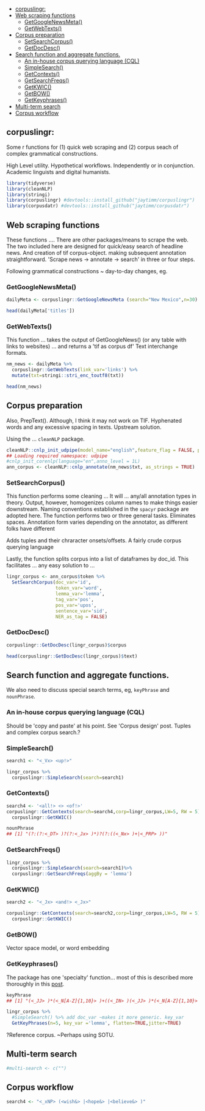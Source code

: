 -   [corpuslingr:](#corpuslingr)
-   [Web scraping functions](#web-scraping-functions)
    -   [GetGoogleNewsMeta()](#getgooglenewsmeta)
    -   [GetWebTexts()](#getwebtexts)
-   [Corpus preparation](#corpus-preparation)
    -   [SetSearchCorpus()](#setsearchcorpus)
    -   [GetDocDesc()](#getdocdesc)
-   [Search function and aggregate functions.](#search-function-and-aggregate-functions.)
    -   [An in-house corpus querying language (CQL)](#an-in-house-corpus-querying-language-cql)
    -   [SimpleSearch()](#simplesearch)
    -   [GetContexts()](#getcontexts)
    -   [GetSearchFreqs()](#getsearchfreqs)
    -   [GetKWIC()](#getkwic)
    -   [GetBOW()](#getbow)
    -   [GetKeyphrases()](#getkeyphrases)
-   [Multi-term search](#multi-term-search)
-   [Corpus workflow](#corpus-workflow)

corpuslingr:
------------

Some r functions for (1) quick web scraping and (2) corpus seach of complex grammatical constructions.

High Level utility. Hypothetical workflows. Independently or in conjunction. Academic linguists and digital humanists.

``` r
library(tidyverse)
library(cleanNLP)
library(stringi)
library(corpuslingr) #devtools::install_github("jaytimm/corpuslingr")
library(corpusdatr) #devtools::install_github("jaytimm/corpusdatr")
```

Web scraping functions
----------------------

These functions .... There are other packages/means to scrape the web. The two included here are designed for quick/easy search of headline news. And creation of tif corpus-object. making subsequent annotation straightforward. 'Scrape news -&gt; annotate -&gt; search' in three or four steps.

Following grammatical constructions ~ day-to-day changes, eg.

### GetGoogleNewsMeta()

``` r
dailyMeta <- corpuslingr::GetGoogleNewsMeta (search="New Mexico",n=30)

head(dailyMeta['titles'])
```

<script data-pagedtable-source type="application/json">
{"columns":[{"label":["titles"],"name":[1],"type":["chr"],"align":["left"]}],"data":[{"1":"New Mexico holds hundreds of people in prison past their release date"},{"1":"Colorado State comes up short against New Mexico"},{"1":"Stuck at the bottom: Why New Mexico fails to thrive | Education ..."},{"1":"Breaking down lawmakers' bills on kids and families"},{"1":"New Mexico Senior care services no longer on the chopping block"},{"1":"New Mexico invests in young entrepreneurs to kickstart its sluggish ..."}],"options":{"columns":{"min":{},"max":[10]},"rows":{"min":[10],"max":[10]},"pages":{}}}
  </script>

### GetWebTexts()

This function ... takes the output of GetGoogleNews() (or any table with links to websites) ... and returns a 'tif as corpus df' Text interchange formats.

``` r
nm_news <- dailyMeta %>% 
  corpuslingr::GetWebTexts(link_var='links') %>%
  mutate(txt=stringi::stri_enc_toutf8(txt))

head(nm_news)
```

<script data-pagedtable-source type="application/json">
{"columns":[{"label":["doc_id"],"name":[1],"type":["chr"],"align":["left"]},{"label":["links"],"name":[2],"type":["chr"],"align":["left"]},{"label":["source"],"name":[3],"type":["chr"],"align":["left"]},{"label":["titles"],"name":[4],"type":["chr"],"align":["left"]},{"label":["pubdates"],"name":[5],"type":["chr"],"align":["left"]},{"label":["date"],"name":[6],"type":["date"],"align":["right"]},{"label":["txt"],"name":[7],"type":["chr"],"align":["left"]}],"data":[{"1":"doc1","2":"http://amarillo.com/wt-sports/sports/college-sports/2018-01-27/wt-stampede-buffs-maul-western-new-mexico-99-55","3":"Amarillo.com","4":"WT stampede: Buffs maul Western New Mexico, 99-55 | amarillo.com","5":"Sun, 28 Jan 2018 04:12:07 GMT","6":"2018-01-28","7":"WT stampede: Buffs maul Western New Mexico, 99-55 Impact box   WT 99, Western NM 55 Records: No. 11-ranked West Texas A&M improves to 19-2 overall and 9-2 in the Lone Star Conference. Western New Mexico drops to 3-17, 0-11. Impact: West Texas moves to 30-1 in its last 31 home games. Next Up: Showdown time with first place UT Permian-Basin visiting West Texas A&M at 7:30 p.m. Tuesday. One sign of a good team regardless of the sport is doing the expected. West Texas was a very good team Saturday afternoon. Struggling Western New Mexico rolled into the First United Bank Center and the No. 11-ranked Buffs took care of business using an early 11-0 run as the catalyst for a lopsided 99-55 Lone Star Conference victory before 1,118 fans The win moved WT to 19-2 overall and sets up an LSC showdown Tuesday at the FUB with first-place University of Texas-Permian Basin. Western New Mexico departed the FUB still looking for win number one in the LSC dropping to 0-11. \"It was one of those things where they don't have a win in conference and it was close for a little bit there,\" said West Texas coach Tom Brown. \"What we did was do what we were supposed to do. We broke their will in the first half and that was good for us. We were able to get a lot of guys in.\" The Buffs faced little drama in this one as Western New Mexico plays the same up-tempo style of play. Except for the opening few minutes when the game was tied at seven, this one was all WT with all 11 Buff players scoring and grabbing a rebound, four finding double figures scoring led by Drew Evans' 23 points, and a total of 65 3-pointers attempted by both teams.in his nine WT used an 11-0 run midway through the first half to build a cushion resulting in a 44-21 halftime lead. Any question of a Western NM comeback was put to rest with 12:31 remaining in the first half when the Buffs moved the 23-point to 31 when senior guard David Chavlovich and sophomore Drew Evans combined on a highlight reel dunk for 63-32 lead. Chavlovich dribbled out past the 3-point arc on the wing then quickly lofted a back door pass to the 6-foot-3 Evans, who hammered home the dunk. Evans had his most productive game in LSC play this year going 8-of-11 from the floor, and making three steals. \"As a coach I probably enjoy a good box out or rebounds more than a dunk, but Drew played well for us and that's good to see,\" Brown said. \"He needs to get a few more rebounds for us. Everybody had a rebound and scored so that's good for us.\" Joining Evans in double figures for the Buffs were junior forward Ryan Quaid with 15, guard Jordan Evans added 12 and Chavlovich chipped in 12. Freshman Gaige Prim grabbed a team-high nine rebounds and scored four points in 13 minutes of action. Another highlight for the fans and the Buffs players was the nine points scored by freshman Sterling White of Happy in his nine minutes of play. The nine points included a dunk much celebrated with loud applause from the fans and smiles from the WT players on the bench. Western NM never found its offense shooting 16-of-65 from the floor (24.6 percent) and had one highlight in 6-f0ot-9 junior post Jon-Reese Wooden producing a double-double with 10 points and 12 rebounds. All in all, WT enjoyed this one and that meant simply winning a game it was supposed to according to season records. \"To see Ster do that and the whole bench play like that is fun for us all,\" Quaid said. \"Western New Mexico did not have a good record in conference and that's our job to have a game like this. Coaches are preaching to us to take care of business. It's not about how much we can beat this time by it's more about is this performance going to be good enough to beat the a Commerce, to be a UTPB, and to beat an in-region top team. That's what it's about. It's that point of the season.\" WT 99, WNM 55 Western New Mexico (3-17, 0-11): Latrell Spivey 0-0 0-0 0, CJ Vanbeekum 2-8 1-6 7, Jordan Enriquez 4-13 2-2 10, Willie McCray 0-9 4-6 4, Hane Vaughnwilson 2-11 1-2 5, Davis Wade 1-6 0-1 2, Jon-Reese Woodson 3-8 4-11 10, Alex Gonzalez 3-7 0-0 8, Eddie Giron 1-3 0-0 2, O'Shayne Reid 0-0 0-0 0. Totals 16-65 20-33 55. West Texas A&M (19-2, 9-2): David Chavlovich 4-10 0-0 12, CJ Jennings 1-7 0-0 2, Jordan Evans 5-10 0-1 13, Gach Gach 1-6 -0-0 3, Ryan Quaid 6-8 3-6 15, Drew Evans 8-11 5-5 23, Jordan Collins 2-6 2-2 7, Rylan Gerber 2-4 0-0 4, Gaige Prim 2-4 0-3 4, Wyatt Wheatly 2-5 -0-0 5, Sterling White 3-4 2-3 9. Totals 36-75 12-20 99. Western New Mexico;21;34-55 West Texas A&M;44;55-99 3-point goals: WNM: 3-23 (Vanbeekum 1-6, Gonzalez 2-6). WT: 15-42 (Chavlovich 4-9, Evans 3-8, Gach 1-4, Evans 2-5, Collins 1-3, Gerber 2-4, Wheatly 1-4, White 1-1). Rebounds: WNM: 50 (Woodson 12). WT: 51 (Prim 9). Steals: WNM 5 (McCray 3). WT: 11 (D. Evans 3). Blocked shots: WNM: 2 (Vanbeekum 1, Copper 1). WT: 6 (Prim 4). Turnovers: WNM 19 (Spivey 5). WT: 10 (Jennings 3). Total Fouls: WNM: 23. WT: 28. Fouled out: Jennings. Technicals: Prim. Officials: George Washington, Thomas Northcutt, John Schoepf. Attendance: 1,118. Lone Star Conference"},{"1":"doc2","2":"http://krqe.com/2018/01/27/new-mexico-senior-care-services-no-longer-on-the-chopping-block/","3":"KRQE News 13","4":"New Mexico Senior care services no longer on the chopping block","5":"Sun, 28 Jan 2018 05:55:00 GMT","6":"2018-01-28","7":"Click to share on Pinterest (Opens in new window) SANTA FE, N.M. (KRQE) - After concerns about a major disruption of senior services for tens of thousands of elderly New Mexicans. The state has changed its tune. The governor's administration had planned to cancel a contract that could have halted payments immediately to service providers, like Meals on Wheels and Homemaker Services, affecting more than 70,000 thousand seniors statewide. Democratic lawmakers say critical services that New Mexico seniors rely on are no longer at risk. \"I'm very grateful that the governor decided to rescind this original decision and that the aging alternative services department did the right thing by taking care of our seniors,\" said Sen. Howie Morales (D-Silver City). The New Mexico Department of Aging and Long-Term Services works with the Non-Metro Area Agency on Aging,\" or \"Triple A,\" Triple A reimburses dozens of providers like Meals on Wheels, Respite Care, Homemaker Services, and senior transportation services on behalf of the state. It's a contract Gov. Susana Martinez' administration planned to end after allegations of billing and reimbursement issues. \"We were given very little information, which is why myself and Rep. Armstrong stood strong with our position because there wasn't a clear reason why this change was occurring,\" Morales said. Morales said the group is crucial, distributing $20 million in funding to 65 different senior service providers in every single county outside Bernalillo. \"They depend on it with their life, and I think the opportunity to keep these services intact is extremely vital to ensure we can take care of our most vulnerable population in our state,\" Morales said. The contract does end in June, but Sen. Morales is hopeful they can renew the current contract or make adjustments to have other options up for discussion. New 13 reached out to the Governor's Office to find out what sparked the change of heart. We're told the Aging and Long-Term Services Department will release a statement on Monday. Share, Print or Email"},{"1":"doc3","2":"http://krwg.org/post/dry-conditions-cramp-new-mexico-water-supply-forecast","3":"KRWG","4":"Dry conditions cramp New Mexico water supply forecast","5":"Sat, 27 Jan 2018 21:47:29 GMT","6":"2018-01-27","7":"Dry conditions cramp New Mexico water supply forecast By News Editor And Partners . 20 hours ago   ALBUQUERQUE, N.M. (AP) - New Mexico's water resources could feel the pinch later this year thanks to dismal snowpack and a strengthening weather pattern in the Pacific Ocean that typically brings drier weather. The National Weather Service in Albuquerque issued an  update Friday on the water supply outlook. Senior hydrologist Royce Fontenot says drought has expanded across New Mexico in recent weeks. Severe conditions now cover 60 percent of the state. He said some areas, particularly in the eastern plains, have not seen any moisture for the last 100 days or so. He also said snowpack levels for all basins are well below normal and that will affect water supplies going forward. Forecasters estimate New Mexico would need as much as 270 percent of normal precipitation in some areas to recover by the spring."},{"1":"doc4","2":"http://krwg.org/post/message-new-mexico-investing-children-economic-development","3":"KRWG","4":"Message To New Mexico: Investing In Children Is Economic Development","5":"Sun, 28 Jan 2018 17:41:03 GMT","6":"2018-01-28","7":"Message To New Mexico: Investing In Children Is Economic Development By Sara Solovitch-searchlight new mexico . 8 minutes ago Tweet Share Google+ Email   Over the last two decades, New Mexico has turned its pockets inside out to keep old businesses from leaving and attract new ones to open their doors. It cut the capital gains tax, letting corporate interests retain more of their profits. It slashed the personal income tax for top earners by almost half, allowing the wealthy to hold onto more of their earnings. It chipped away at the gross receipts tax, so consumers could save money on their purchases. And every year it gave away more than $250 million in incentives, rebates, grants and loans -- all with the intent of luring new business to the state and growing the economy. But when it comes to return on investment -- be it in New Mexico or anywhere else -- many economists maintain there's a different kind of start-up, one that has a much surer payoff: kids. \"Think of a firm coming into New Mexico,\" said James Peach, a New Mexico State University economist with an interest in workforce readiness. \"They want good schools for the kids of their employees. They also want good schools because good schools eventually produce good workers. It's not all about the tax rate.\" There is emerging consensus around the country and the world that economic development and early childhood education go hand in hand. And nowhere is the relationship between child well-being and economic well-being more apparent than here in New Mexico, where poverty and a troubled education system are blamed for economic morass. \"If you ask me what relevance an underperforming education system has on our economic development and ability to attract and grow companies, the answer is everything,\" said Terri Cole, president of the Greater Albuquerque Chamber of Commerce. Cole and her group have advocated for education reform for the past 20 years, and she said the perspective of local businessmen and businesswomen has evolved, largely as a result of frustrations around workforce quality. \"I can tell you that the first five to seven years of our work, there was not a clear understanding of the relationship between our low-performing education system and economic development,\" Cole said. \"But it certainly exists today.\" Ask local business leaders about the effect of child poverty on the state economy and the response, almost invariably, is: \"Have you heard of James Heckman?\"   The reference is to the Nobel laureate economist at the University of Chicago, whose research over the past 30 years has zeroed in on the link between early childhood development and economic well-being. His conclusion, known as the Heckman Equation, found a 13 percent annual return on investment for comprehensive, high-quality, full-day early childhood education. His analysis of children who experienced that kind of early education showed they had better outcomes as measured by health, income, IQ, schooling and crime. The mothers' incomes increased as well, since they were able to depend on high-quality childcare after they returned to work.The Heckman Equation has been corroborated many times, most recently by the Center for American Progress, a nonpartisan policy institute based in Washington, D.C. In 2017, it reported the U.S. would see a net benefit of $83.3 billion for every year of high-quality preschool for 4-year-olds. Some studies have found a $17 return on every dollar invested.   Studies in New Mexico have found a $4.60 return on investment for every dollar invested in preschool education. The return is significantly less than the national figure due to a lack of full-day, high-quality programs in the state. Many of the benefits accrue to the education system itself, with reductions to special education and children being held back a grade. New Mexico has one of the highest rates of grade retention in the country, and research has shown that being held back can negatively impact a child's self-esteem. At a cost of $5,000, it is also expensive for the state, according to a report by the Legislative Finance Committee. Most of the monetary benefits can't be measured in a year's time. The rates of return for longitudinal early childhood education studies compare favorably with the U.S. stock market, according to a 2006 report. \"We know of the positive return on investment to such programs yet we haven't invested at the necessary rate to support children and families and our state's economic vitality,\" said Claire Dudley Chavez, executive vice president for policy and stakeholder engagement for the New Mexico Early Childhood Development Partnership. It is a bottom-line reality, and business leaders around the U.S. are well aware of it. Yet despite their awareness, the growth of childhood initiatives has continued to lag. In New Mexico, it has taken a particular toll on workforce readiness. Intel, the state's largest private employer, is widely rumored to have problems meeting its local labor force requirements. (The company declined to speak with Searchlight about the problem.) When Amazon announced it has narrowed the choices for its second headquarters -- a construction bonanza worth more than $5 billion - neither of the two bids from New Mexico (Albuquerque and Dona Ana County) made the cut. Peach, the economist at NMSU, saw that one coming months earlier: \"We're not going to get that,\" he'd scoffed at the time. \"And one of the big issues is workforce readiness. They're talking 50,000 employees - high-wage people who have to be highly educated. They've listed their criteria.\" Small-business owners struggle daily to find and keep reliable employees. Earlene Durand, the owner of Earlene's Public House Café, recently told The Taos News http://www.taosnews.com/stories/now-hiring,43477 that she had hired and lost 109 employees over the past two-and-a-half years; they either came to work late or didn't show up at all. \"The thing we constantly hear as we travel around the state is about the soft skills,\" said Jason Espinoza, president of the Association of Commerce and Industry, a statewide advocacy group that represents 250 small and large businesses. \"Teamwork. Showing up on time. Communication skills. Character development. Those are the skills employers are looking for. \"And where it starts is in the early years. We can't wait 'til they're in college and send a business leader over there to give a speech about how it's important to show up on time.\"   Out-of-state migration is also of increasing concern in New Mexico. A recent study put the problem in stark terms. It reported migration was happening so fast that by 2030 the population of people 65 and older would double, making New Mexico the state with the fourth highest number of senior citizens. Legislators and business leaders widely agree a problem exists. They just can't agree on how to fix it. Katherine Freeman, president of the United Way of Santa Fe, said she is so grateful for the support of the local business community for early childhood intervention that she generally tries to avoid the elephant in the room. \"I think folks are interested in talking about it as long as it doesn't involve a tax,\" she said. \"Anything that even smells like a tax.\" The tax cuts initiated by Gov. Bill Richardson have effectively stripped the state of its ability to provide education and other services to the people of New Mexico. That is the opinion of Kelly O'Donnell, who served as director of state tax policy under Richardson in 2003-'04. In that role, she oversaw many of that administration's tax rollbacks -- decisions she today regards as ill advised. \"Those tax cuts profoundly impacted the state's ability to pay for its own services that residents need -- and in a lasting way,\" said O'Donnell, now a research economist at University of New Mexico. \"Even if the economy took off, we still couldn't do what we need to do. We're seeing the consequences of that playing out. I think a lot of people who care about children's programs and education don't make the link.\" Though New Mexico has invested deeply in early childhood programs  -- more than $350 million a year for 2017 and 2018 -- it has barely moved the needle. According to the 2016 Kids Count Data Book from the Annie E. Casey Foundation, only 17 percent of New Mexico fourth-graders are proficient in reading and 22 percent of eighth-graders proficient in math. Those figures compare unfavorably to the rest of the nation, which is itself lagging significantly behind other countries. Only 35 percent of American fourth graders are proficient in reading; 32 percent of eighth graders are proficient in math. Despite New Mexico's investment in early education, the financial commitment remains insufficient to meet the need. While 71,000 students are deemed eligible to participate in K3 Plus, a program that extends the school year by 25 instructional days, state funding provides for only 18,832 children. That's a gap of 52,168 children who don't get the education they need to be competitive. \"Early education has a lot of bipartisan support, but once you get down to brass tacks -- how to pay for it -- that's when the wheels come off the bus,\" O'Donnell said.   \"You can't do it for free, you have to raise taxes. And until we address that, we're fooling ourselves if we just sing 'Kumbaya' and say early childhood  education is a good thing.\"   Searchlight New Mexico ( www.searchlightnm.com ) is a non-partisan, nonprofit news organization dedicated to investigate journalism in the interest of New Mexico residents."},{"1":"doc5","2":"http://krwg.org/post/new-mexico-texas-water-dispute-reaches-us-supreme-court","3":"KRWG","4":"New Mexico","5":"Sun, 28 Jan 2018 15:46:07 GMT","6":"2018-01-28","7":"New Mexico - Texas Water Dispute Reaches The U.S. Supreme Court By sarah tory-high country news . 2 hours ago Tweet Share Google+ Email Credit Elephant Butte Dam / Sarah Tory-High Country News   Southern New Mexico's Mesilla Valley is like an island: a fertile patchwork of farm fields and groves of pecan trees surrounded by the brown Chihuahuan Desert.    For Mesilla Valley farmers, the metaphor rings true in other ways as well. Though they live in New Mexico, the residents of the roughly 90,000-acre-area are caught between their own state and Texas. The Rio Grande water they depend on is not technically New Mexico's water, but rather part of the water that goes to Texas under the Rio Grande Compact, a treaty ensuring that Texas, New Mexico and Colorado get their fair share of the river. New Mexico's delivery obligation to Texas hinges on collecting enough water in Elephant Butte Reservoir, 90 miles from the Texas border and the neighboring Mesilla Valley. Unfortunately, that leaves the farmers downriver in a complicated no-man's-land of interstate water management. \"We cringe when we hear, 'Not one more drop to Texas,' because that means not one more drop for us,\" says Samantha Barncastle, the lawyer for the Elephant Butte Irrigation District, which manages and delivers irrigation water to Mesilla Valley farmers.  After more than a decade of back-and-forth between New Mexico and Texas, the fight has finally reached the Supreme Court. The first round of oral arguments took place on Jan. 8, with a final decision expected by early spring. For the farmers, the conflict has only heightened their sense of isolation from their own state - and made the costs of poor water management in a hotter and drier West more obvious than ever. Built in 1916 by the Bureau of Reclamation, Elephant Butte Dam made a large-scale agricultural economy possible in New Mexico's dry south. But disputes between states over the river continued, especially during times of drought.   The latest stems from a 2014 lawsuit filed by the state of Texas, claiming that by allowing farmers in southern New Mexico to pump groundwater, New Mexico was depleting the water destined for Texas under the Rio Grande Compact. Farmers in the Mesilla Valley receive a yearly allocation of 36 inches of water per acre from the reservoir, as long as flows in the Rio Grande are sufficient. But in the 1950s, a severe drought curtailed that allotment. To supplement irrigation supplies, the Bureau of Reclamation encouraged local farmers to pump groundwater. \"Everyone did,\" recalls Robert Faubion, a fourth-generation local farmer. When the current drought began in 2003, farmers came to rely more on their groundwater wells, sometimes receiving almost 80 percent of their yearly irrigation needs from the aquifer. (The region's towns and cities, including Las Cruces, rely 100 percent on groundwater.) According to the U.S. Geological Survey Mesilla Basin Monitoring Program, between 2003 and 2005 the Mesilla Valley aquifer declined by up to 5 feet and held steady until 2011, when it began dropping sharply again. In some places, groundwater levels fell by 18 feet. As the situation worsened, the Elephant Butte Irrigation District and its longtime rival in Texas, the El Paso County Water Improvement District, agreed that the time had come to resolve their grievances. So the two agencies settled on an \"operating agreement\" in 2008, which required New Mexico to relinquish some of its Rio Grande water to Texas in exchange for Texas ceasing its complaints about groundwater pumping. The signing coincided with Valentine's Day. \"We had sort of a love fest,\" says Gary Esslinger, the treasurer and manager of the Elephant Butte Irrigation District. The love lasted until 2011, when, in a surprise move, then-New Mexico Attorney General Gary King sued the irrigation district and the El Paso County Water Improvement District No. 1 as well as the Bureau of Reclamation, arguing that the deal gave away too much of New Mexico's water. The decision to sue one of its own irrigation districts was, to Barncastle, \"incredibly strange.\" In 2014, Texas fired back with its own lawsuit against New Mexico, bringing us to today's scenario: If the Supreme Court rules against New Mexico, the state budget will take a hit. New Mexico could owe billions of dollars in damages - on top of the $15 million already spent on legal fees - and potentially have to find additional sources of water to send to Texas, as a way to make up for its groundwater pumping. According to Barncastle, the case is motivating stakeholders in southern New Mexico to work on a framework for better groundwater management. The impacts of climate change are adding yet another layer of uncertainty, since no one knows how weather patterns might affect water scarcity in the future. Regardless, the outcome will have major implications, says southern New Mexico Sen. Joe Cervantes. Most of the state's population and industry is located along the riparian corridor. \"If the health of the Rio Grande is threatened, then all of those communities are put at risk,\" Cervantes warned. This story was originally published at High Country News (hcn.org) on 1/23/18"},{"1":"doc6","2":"http://nmindepth.com/2018/01/28/breaking-down-lawmakers-bills-on-kids-and-families/","3":"New Mexico In Depth","4":"Breaking down lawmakers' bills on kids and families","5":"Sun, 28 Jan 2018 09:37:12 GMT","6":"2018-01-28","7":"Subscribe to 2018 Legislative Session Andrés Leighton for Searchlight New Mexico Estrella Becerra, pre-K coordinator for the Gadsden Independent School District, watches Matthew Gonzalez color at Anthony Elementary's \"On Track\" pre-K in Anthony, New Mexico. The state pre-K program serves about 8,400 children through public schools and private child care centers. New Mexico ranks 49th in child well-being. Wonder what the state's lawmakers are doing about it? We looked at 2,586 legislative ideas on kids and families so you don't have to. Here's what we learned: Lawmakers proposed more than double the number of bills, memorials and resolutions during the Richardson administration than during the Martinez administration. The database shows lawmakers proposed 1,749 legislative initiatives under Democrat Gov. Bill Richardson and 837 initiatives under Republican Gov. Susana Martinez. Does that mean the Richardson administration did more for kids than the Martinez administration? Not necessarily. The total volume of all bills proposed in the eight years under Richardson was bigger: nearly 16,000 compared with slightly more than 9,000. The Martinez count is one year short because the last session of her tenure has just begun. It can be argued that the Legislature has been more effective - or at least more efficient - over the past seven years. The Legislature has gotten about 19 percent of initiatives on kids passed under Martinez, with her signature. About 15 percent of such initiatives passed on Richardson's watch. Inflating the bill volume in the Richardson years were hundreds of one-paragraph funding requests for small-time projects. In the years when New Mexico was cash-flush, these bills - critics would call them pork - would die during the session but then found their way into a secondary budget bill, the \"HB2 Jr.\" For example, the 2008 \"junior\" budget bill included $43,000 for a youth holiday in Bernalillo; $8,000 for an Albuquerque teen drug treatment program; and $27,000 for a Roswell science fair for kids, among dozens of other line items. There have been no such \"junior\" bills under Martinez, who has spent most of her tenure climbing out of a recessionary budget hole. Yeah, but what about politics? This article is part of a year-long reporting project centered on child-wellbeing in New Mexico, produced by Searchlight New Mexico, a nonprofit, nonpartisan media organization that seeks to empower New Mexicans to demand honest and effective public policy. Politically, advocates argue Richardson had a more ambitious agenda related to the well-being of kids. And indeed, more sweeping changes did occur, including the creation of what is now the Public Education Department, the beginning of state-funded preschool and the formation of a Children's Cabinet. Furthermore, under Richardson, lawmakers and voters agreed to fund a multi-year raise for teachers with money from the Land Grant Permanent Fund. Martinez - who called Richardson's initiatives \"irresponsible spending during prosperous times\" in her most recent \"State of the State\" address - began with her own ambitious agenda to improve the quality of New Mexico public schools. It delivered mixed legislative results. Martinez achieved most of her education agenda - including high-stakes testing, teacher evaluations and Common Core standards - administratively. She won legislative reforms such as the introduction of school grades and some educational appropriations but couldn't get lawmakers to agree on ending \"social promotion,\" her proposal to hold back third-graders who can't read. \"Martinez had a Democratic Senate for her entire tenure and a Democratic House for all but two years of it,\" said Fred Nathan, executive director of Think New Mexico, a Santa Fe-based think tank. \"With divided government, there is less likelihood that bills will both pass and be signed, which discourages some legislators from introducing them in the first place.\" Unsurprisingly, bipartisan legislative actions have a better chance of passing than either all-Democrat or all-Republican efforts. The bad news? Less than 3 percent of bills, etc., were bipartisan. Just 73 of 2,586 legislative actions had bipartisan support. Bipartisan actions were slightly more likely to pass the Legislature and be signed by the governor than actions sponsored by only one party. Bipartisan actions were passed at a rate of 20 percent, or 15 of 73. Compare that with Democratic ideas, 16 percent of which passed - 334 of 2,026 - or Republican, 14 percent of which passed, or 68 of 476. Democrats have controlled far more seats in the Legislature than Republicans over the past 15 years, which in part explains the bigger volume of Democratic proposals. Here's what the database says about what successful and failed initiatives had in common: Initiatives for kids that were successful - and bipartisan - were often voluntary, research-based, solutions-oriented and targeted to the neediest population. That's when legislators crossed party lines. Proposals that were mandatory, universal, unrooted in research and regarded as punitive to kids were likely to drive lawmakers into their political corners and fail. Also likely to fail: proposals that would fundamentally alter the status quo. That's unsurprising, given New Mexico's \"traditionalist\" political culture - an academic label for regions where decisionmakers seek \"to maintain the existing order and the status quo,\" says Lonna Atkeson, a political science professor at University of New Mexico. \"It's hard to move forward, especially when you are poor.\" Subscribe for New Mexico In Depth stories and news direct to your inbox ___________________________________________________________________ New Mexico In Depth thanks our members and sponsors. New Mexico In Depth is funded by donations from organizations and individuals who support our mission. Please consider contributing by becoming a member or making a one-time donation ."}],"options":{"columns":{"min":{},"max":[10]},"rows":{"min":[10],"max":[10]},"pages":{}}}
  </script>

Corpus preparation
------------------

Also, PrepText(). Although, I think it may not work on TIF. Hyphenated words and any excessive spacing in texts. Upstream solution.

Using the ... `cleanNLP` package.

``` r
cleanNLP::cnlp_init_udpipe(model_name="english",feature_flag = FALSE, parser = "none") 
## Loading required namespace: udpipe
#cnlp_init_corenlp(language="en",anno_level = 1L)
ann_corpus <- cleanNLP::cnlp_annotate(nm_news$txt, as_strings = TRUE) 
```

### SetSearchCorpus()

This function performs some cleaning ... It will ... any/all annotation types in theory. Output, however, homogenizes column names to make things easier downstream. Naming conventions established in the `spacyr` package are adopted here. The function performs two or three general tasks. Eliminates spaces. Annotation form varies depending on the annotator, as different folks have different

Adds tuples and their chraracter onsets/offsets. A fairly crude corpus querying language

Lastly, the function splits corpus into a list of dataframes by doc\_id. This facilitates ... any easy solution to ...

``` r
lingr_corpus <- ann_corpus$token %>%
  SetSearchCorpus(doc_var='id', 
                  token_var='word', 
                  lemma_var='lemma', 
                  tag_var='pos', 
                  pos_var='upos',
                  sentence_var='sid',
                  NER_as_tag = FALSE)
```

### GetDocDesc()

``` r
corpuslingr::GetDocDesc(lingr_corpus)$corpus
```

<script data-pagedtable-source type="application/json">
{"columns":[{"label":["n_docs"],"name":[1],"type":["int"],"align":["right"]},{"label":["textLength"],"name":[2],"type":["int"],"align":["right"]},{"label":["textType"],"name":[3],"type":["int"],"align":["right"]},{"label":["textSent"],"name":[4],"type":["int"],"align":["right"]}],"data":[{"1":"21","2":"13686","3":"3048","4":"812"}],"options":{"columns":{"min":{},"max":[10]},"rows":{"min":[10],"max":[10]},"pages":{}}}
  </script>

``` r
head(corpuslingr::GetDocDesc(lingr_corpus)$text)
```

<script data-pagedtable-source type="application/json">
{"columns":[{"label":["doc_id"],"name":[1],"type":["chr"],"align":["left"]},{"label":["textLength"],"name":[2],"type":["int"],"align":["right"]},{"label":["textType"],"name":[3],"type":["int"],"align":["right"]},{"label":["textSent"],"name":[4],"type":["int"],"align":["right"]}],"data":[{"1":"text1","2":"958","3":"348","4":"55"},{"1":"text10","2":"1039","3":"427","4":"70"},{"1":"text11","2":"543","3":"256","4":"35"},{"1":"text12","2":"182","3":"106","4":"11"},{"1":"text13","2":"474","3":"200","4":"21"},{"1":"text14","2":"529","3":"247","4":"36"}],"options":{"columns":{"min":{},"max":[10]},"rows":{"min":[10],"max":[10]},"pages":{}}}
  </script>

Search function and aggregate functions.
----------------------------------------

We also need to discuss special search terms, eg, `keyPhrase` and `nounPhrase`.

### An in-house corpus querying language (CQL)

Should be 'copy and paste' at his point. See 'Corpus design' post. Tuples and complex corpus search.?

### SimpleSearch()

``` r
search1 <- "<_Vx> <up!>"

lingr_corpus %>%
  corpuslingr::SimpleSearch(search=search1)
```

<script data-pagedtable-source type="application/json">
{"columns":[{"label":["doc_id"],"name":[1],"type":["chr"],"align":["left"]},{"label":["token"],"name":[2],"type":["chr"],"align":["left"]},{"label":["tag"],"name":[3],"type":["chr"],"align":["left"]},{"label":["lemma"],"name":[4],"type":["chr"],"align":["left"]}],"data":[{"1":"text1","2":"sets up","3":"VBZ RP","4":"set up"},{"1":"text10","2":"grow up","3":"VB RP","4":"grow up"},{"1":"text10","2":"growing up","3":"VBG RP","4":"grow up"},{"1":"text11","2":"shake up","3":"VB RP","4":"shake up"},{"1":"text13","2":"step up","3":"VB IN","4":"step up"},{"1":"text14","2":"climbing up","3":"VBG RP","4":"climbe up"},{"1":"text14","2":"woke up","3":"VBD RP","4":"wake up"},{"1":"text15","2":"stay up","3":"VB IN","4":"stay up"},{"1":"text15","2":"teamed up","3":"VBN RP","4":"team up"},{"1":"text16","2":"setting up","3":"VBG RP","4":"set up"},{"1":"text17","2":"make up","3":"VB RP","4":"make up"},{"1":"text17","2":"venture up","3":"VBP RP","4":"venture up"},{"1":"text18","2":"comes up","3":"VBZ RP","4":"come up"},{"1":"text21","2":"is up","3":"VBZ JJ","4":"be up"},{"1":"text21","2":"partner up","3":"VB RP","4":"partner up"},{"1":"text21","2":"partnered up","3":"VBD RP","4":"partner up"},{"1":"text21","2":"clamber up","3":"VB RP","4":"clamber up"},{"1":"text21","2":"growing up","3":"VBG RP","4":"grow up"},{"1":"text21","2":"grow up","3":"VB RB","4":"grow up"},{"1":"text4","2":"show up","3":"VB RP","4":"show up"},{"1":"text4","2":"Showing up","3":"VBG RP","4":"show up"},{"1":"text4","2":"show up","3":"VB RP","4":"show up"},{"1":"text5","2":"make up","3":"VB RP","4":"make up"}],"options":{"columns":{"min":{},"max":[10]},"rows":{"min":[10],"max":[10]},"pages":{}}}
  </script>

### GetContexts()

``` r
search4 <- '<all!> <> <of!>'
corpuslingr::GetContexts(search=search4,corp=lingr_corpus,LW=5, RW = 5)%>%
  corpuslingr::GetKWIC()
```

<script data-pagedtable-source type="application/json">
{"columns":[{"label":["doc_id"],"name":[1],"type":["chr"],"align":["left"]},{"label":["lemma"],"name":[2],"type":["chr"],"align":["left"]},{"label":["kwic"],"name":[3],"type":["chr"],"align":["left"]}],"data":[{"1":"text15","2":"all four of","3":"Burns came out on in <mark> all four of <\/mark> her events on the ,"},{"1":"text20","2":"all or of","3":"corrections officials holding inmates for <mark> all or of <\/mark> their terms - often because"},{"1":"text21","2":"all sort of","3":"The draws Native vendors and <mark> all sorts of <\/mark> visitors from far and wide"},{"1":"text7","2":"all or of","3":"corrections officials holding inmates for <mark> all or of <\/mark> their terms - often because"}],"options":{"columns":{"min":{},"max":[10]},"rows":{"min":[10],"max":[10]},"pages":{}}}
  </script>

``` r
nounPhrase
## [1] "(?:(?:<_DT> )?(?:<_Jx> )*)?(?:((<_Nx> )+|<_PRP> ))"
```

### GetSearchFreqs()

``` r
lingr_corpus %>%
  corpuslingr::SimpleSearch(search=search1)%>%
  corpuslingr::GetSearchFreqs(aggBy = 'lemma')
```

<script data-pagedtable-source type="application/json">
{"columns":[{"label":["lemma"],"name":[1],"type":["chr"],"align":["left"]},{"label":["txtf"],"name":[2],"type":["int"],"align":["right"]},{"label":["docf"],"name":[3],"type":["int"],"align":["right"]}],"data":[{"1":"GROW UP","2":"4","3":"2"},{"1":"SHOW UP","2":"3","3":"1"},{"1":"MAKE UP","2":"2","3":"2"},{"1":"PARTNER UP","2":"2","3":"1"},{"1":"SET UP","2":"2","3":"2"},{"1":"BE UP","2":"1","3":"1"},{"1":"CLAMBER UP","2":"1","3":"1"},{"1":"CLIMBE UP","2":"1","3":"1"},{"1":"COME UP","2":"1","3":"1"},{"1":"SHAKE UP","2":"1","3":"1"},{"1":"STAY UP","2":"1","3":"1"},{"1":"STEP UP","2":"1","3":"1"},{"1":"TEAM UP","2":"1","3":"1"},{"1":"VENTURE UP","2":"1","3":"1"},{"1":"WAKE UP","2":"1","3":"1"}],"options":{"columns":{"min":{},"max":[10]},"rows":{"min":[10],"max":[10]},"pages":{}}}
  </script>

### GetKWIC()

``` r
search2 <- "<_Jx> <and!> <_Jx>"

corpuslingr::GetContexts(search=search2,corp=lingr_corpus,LW=5, RW = 5)%>%
  corpuslingr::GetKWIC()
```

<script data-pagedtable-source type="application/json">
{"columns":[{"label":["doc_id"],"name":[1],"type":["chr"],"align":["left"]},{"label":["lemma"],"name":[2],"type":["chr"],"align":["left"]},{"label":["kwic"],"name":[3],"type":["chr"],"align":["left"]}],"data":[{"1":"text10","2":"economic and social","3":"and , and of the <mark> economic and social <\/mark> well - of families ."},{"1":"text10","2":"economic and early","3":", nonpartisan Coming Monday : <mark> Economic and early <\/mark> go in ; shows of"},{"1":"text15","2":"third and fourth","3":"1:00.30 ) finished second , <mark> third and fourth <\/mark> , respectively , at the"},{"1":"text16","2":"warmer and drier","3":"through early , so continued <mark> warmer and drier <\/mark> than normal , \" Fontenot"},{"1":"text16","2":"early and active","3":"We are preparing for an <mark> early and active <\/mark> and bringing some and crews"},{"1":"text20","2":"expensive and long","3":"\" in- . \" An <mark> expensive and long <\/mark> - , it routinely has"},{"1":"text20","2":"overall and fewer","3":"a in women 's rates <mark> overall and fewer <\/mark> - based options for them"},{"1":"text21","2":"more and populous","3":"young brains draining away to <mark> more and populous <\/mark> markets . But there 's"},{"1":"text21","2":"varied and diverse","3":"these human collisions with a <mark> varied and diverse <\/mark> of people that can add"},{"1":"text21","2":"far and wide","3":"all sorts of visitors from <mark> far and wide <\/mark> . The big is the"},{"1":"text21","2":"bigger and bigger","3":"to , you know , <mark> bigger and bigger <\/mark> places ? Alonso Estrada :"},{"1":"text4","2":"economic and early","3":"around the and the that <mark> economic and early <\/mark> go in . And nowhere"},{"1":"text4","2":"early and economic","3":"zeroed in on the between <mark> early and economic <\/mark> well - . His ,"},{"1":"text4","2":"small and large","3":"a statewide that represents 250 <mark> small and large <\/mark> businesses . \" . Showing"},{"1":"text6","2":"honest and effective","3":"empower New Mexicans to demand <mark> honest and effective <\/mark> public . Politically , advocates"},{"1":"text7","2":"expensive and long","3":"\" in- . \" An <mark> expensive and long <\/mark> - , it routinely has"},{"1":"text7","2":"overall and fewer","3":"a in women 's rates <mark> overall and fewer <\/mark> - based options for them"}],"options":{"columns":{"min":{},"max":[10]},"rows":{"min":[10],"max":[10]},"pages":{}}}
  </script>

### GetBOW()

Vector space model, or word embedding

### GetKeyphrases()

The package has one 'specialty' function... most of this is described more thoroughly in this [post]().

``` r
keyPhrase
## [1] "(<_JJ> )*(<_N[A-Z]{1,10}> )+((<_IN> )(<_JJ> )*(<_N[A-Z]{1,10}> )+)?"
```

``` r
lingr_corpus %>%
  #SimpleSearch() %>% add doc_var ~makes it more generic. key_var
  GetKeyPhrases(n=5, key_var ='lemma', flatten=TRUE,jitter=TRUE)
```

<script data-pagedtable-source type="application/json">
{"columns":[{"label":["doc_id"],"name":[1],"type":["chr"],"align":["left"]},{"label":["keyphrases"],"name":[2],"type":["chr"],"align":["left"]}],"data":[{"1":"text1","2":"West Texas | western New Mexico | Evans | Buffs | WNm"},{"1":"text10","2":"child | ranking | Minnesota | Casey Foundation | teens"},{"1":"text11","2":"Dunn | Libertarians | Libertarian | party | Republicans"},{"1":"text12","2":"Youth | glitch | Medicaid | Families Department | child"},{"1":"text13","2":"dollar to New Mexico | democratic lawmaker | New Mexico House | NBC | AP Photo"},{"1":"text14","2":"McKenzie Jamieson | West Valley High School | dinosaur | Yakima | light"},{"1":"text15","2":"event | Lobos | Aggy | McGowan | finish"},{"1":"text16","2":"La | Thursday | condition | Pajarito | March"},{"1":"text17","2":"northern New Mexico | Romero | Taos Ski Valley | New Mexico River Outfitters Association | trip"},{"1":"text18","2":"Colorado State | point | Rams | Paige | Jackson"},{"1":"text19","2":"point | New Mexico State | UMKC | Inc | Scripps"},{"1":"text2","2":"Morale | Services | meals on wheels | Long | senior"},{"1":"text20","2":"inmate | Valencia | document | corrections Department | July"},{"1":"text21","2":"Paul Solman | Richard Berry | Kyle Guin | Gary Oppedahl | Lee Francis"},{"1":"text3","2":"area | New Mexico in recent week | outlook | Partners | Forecaster"},{"1":"text4","2":"child | readiness | employee | grader | president"},{"1":"text5","2":"Texas | farmer | Mesilla Valley | Elephant Butte Irrigation District | Rio Grande"},{"1":"text6","2":"Martinez | Richardson | lawmaker | bills | bill"},{"1":"text7","2":"Valencia | inmate | corrections Department | July | document"},{"1":"text8","2":"visit | MST Jan | REPORTED | BEDS | NEWMEXICO"},{"1":"text9","2":"police | SAN JUAN COUNTY | Charles Martinez | NW New Mexico David Lynch January | Chevy"}],"options":{"columns":{"min":{},"max":[10]},"rows":{"min":[10],"max":[10]},"pages":{}}}
  </script>

?Reference corpus.
~Perhaps using SOTU.

Multi-term search
-----------------

``` r
#multi-search <- c("")
```

Corpus workflow
---------------

``` r
search4 <- "<_xNP> (<wish&> |<hope&> |<believe&> )"
```
